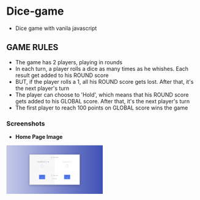 # Dice-game
- Dice game with vanila javascript


## GAME RULES

- The game has 2 players, playing in rounds
- In each turn, a player rolls a dice as many times as he whishes. Each result get added to his ROUND score
- BUT, if the player rolls a 1, all his ROUND score gets lost. After that, it's the next player's turn
- The player can choose to 'Hold', which means that his ROUND score gets added to his GLOBAL score. After that, it's the next player's turn
- The first player to reach 100 points on GLOBAL score wins the game

### Screenshots

- **Home Page Image** 

<img src="https://github.com/pras75299/Dice-game/blob/master/ss/main.png?raw=true" width="50%" height="50%"/>